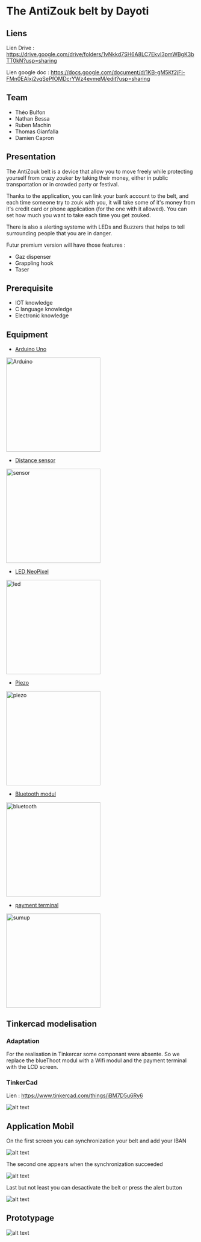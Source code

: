 #  The AntiZouk belt by Dayoti

## Liens
Lien Drive : https://drive.google.com/drive/folders/1vNkkd7SH6A8LC7Ekvl3pmWBgK3bTT0kN?usp=sharing

Lien google doc : https://docs.google.com/document/d/1KB-gM5Kf2jFi-FMn0EAIxj2vqSePfOMDcrYWz4evmeM/edit?usp=sharing

## Team
* Théo Bulfon
* Nathan Bessa
* Ruben Machin
* Thomas Gianfalla
* Damien Capron

## Presentation
The AntiZouk belt is a device that allow you to move freely while protecting yourself from crazy zouker by taking their money, either in public transportation or in crowded party or festival.

Thanks to the application, you can link your bank account to the belt, and each time someone try to zouk with you, it will take some of it's money from it's credit card or phone application (for the one with it allowed).
You can set how much you want to take each time you get zouked.

There is also a alerting systeme with LEDs and Buzzers that helps to tell surrounding people that you are in danger.

Futur premium version will have those features :
- Gaz dispenser
- Grappling hook
- Taser

## Prerequisite
* IOT knowledge
* C language knowledge
* Electronic knowledge

## Equipment

* [Arduino Uno](https://store.arduino.cc/arduino-uno-rev)

<img src="https://github.com/bibeul/ougadayoti/blob/master/images/arduino.jpg" alt="Arduino" width="250"/>

* [Distance sensor](https://www.mouser.fr/ProductDetail/Parallax/28015?qs=Re%252Bcz0%2FMYCKqvqZW3g9mzg%3D%3D&vip=1&gclid=CjwKCAjw2uf2BRBpEiwA31VZj6M7wPsa8aJG65B0WxpsVTgLrExCFl03J_LCnrLFMPf_0MWwhJZ-ahoC6MAQAvD_BwE)

<img src="https://github.com/bibeul/ougadayoti/blob/master/images/sensor.png" alt="sensor" width="250"/>

* [LED NeoPixel](https://boutique.semageek.com/fr/471-bande-de-led-neopixel-strip-de-60-led-rgb-noire-1m.html)

<img src="https://github.com/bibeul/ougadayoti/blob/master/images/led.jpg" alt="led" width="250"/>

* [Piezo](https://www.cdiscount.com/musique-instruments/accessoires/10pcs-35mm-piezo-elements-buzzer-sounder-capteur-t/f-16015-gao6922326780739.html#mpos=0|mp)

<img src="https://github.com/bibeul/ougadayoti/blob/master/images/Piezo.jpg" alt="piezo" width="250"/>

* [Bluetooth modul](https://www.gotronic.fr/art-module-bluetooth-hc05-26097.htm)

<img src="https://github.com/bibeul/ougadayoti/blob/master/images/bluetooth.jpg" alt="bluetooth" width="250"/>

* [payment terminal](https://www.retif.eu/terminal-de-paiement-mobile-sumup-air-retail-package-fr.html?incl_tax=1&utm_source=google&utm_medium=cpc&utm_content=16214&utm_campaign=flux&gclid=CjwKCAjw2uf2BRBpEiwA31VZj9DJbRsuzvncsw5ZTShEgtI29qG3gQWxhwCzFOJi-zNOI2AhZXiBzBoCQ40QAvD_BwE)

<img src="https://github.com/bibeul/ougadayoti/blob/master/images/sumup.jpg" alt="sumup" width="250"/>



## Tinkercad modelisation

### Adaptation

For the realisation in Tinkercar some componant were absente. So we replace the blueThoot modul with a Wifi modul and the payment terminal with the LCD screen.

### TinkerCad

Lien : https://www.tinkercad.com/things/iBM7D5u6Ry6

![alt text](https://github.com/bibeul/ougadayoti/blob/master/images/circuit.JPG)

## Application Mobil

On the first screen you can synchronization your belt and add your IBAN

![alt text](https://github.com/bibeul/ougadayoti/blob/master/images/appli3.png)

The second one appears when the synchronization succeeded

![alt text](https://github.com/bibeul/ougadayoti/blob/master/images/appli2.png)

Last but not least you can desactivate the belt or press the alert button

![alt text](https://github.com/bibeul/ougadayoti/blob/master/images/appli1.png)

## Prototypage

![alt text](https://github.com/bibeul/ougadayoti/blob/master/images/prototype.png)
